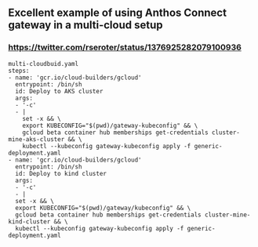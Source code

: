 ## Excellent example of using Anthos Connect gateway in a multi-cloud setup
### https://twitter.com/rseroter/status/1376925282079100936

```
multi-cloudbuid.yaml
steps:
- name: 'gcr.io/cloud-builders/gcloud'
  entrypoint: /bin/sh
  id: Deploy to AKS cluster
  args:
  - '-c'
  - |
    set -x && \
    export KUBECONFIG="$(pwd)/gateway-kubeconfig" && \
    gcloud beta container hub memberships get-credentials cluster-mine-aks-cluster && \
    kubectl --kubeconfig gateway-kubeconfig apply -f generic-deployment.yaml
- name: 'gcr.io/cloud-builders/gcloud'
  entrypoint: /bin/sh
  id: Deploy to kind cluster
  args:
  - '-c'
  - |
  set -x && \
  export KUBECONFIG="$(pwd)/gateway/kubeconfig" && \
  gcloud beta container hub memberships get-credentials cluster-mine-kind-cluster && \
  kubectl --kubeconfig gateway-kubeconfig apply -f generic-deployment.yaml
```
